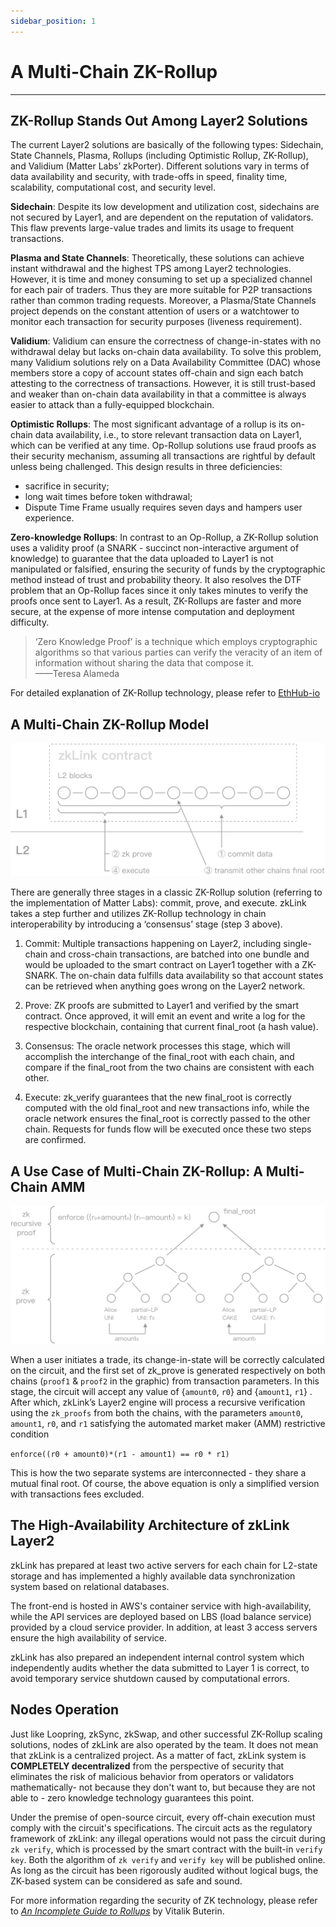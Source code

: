 ```yaml
---
sidebar_position: 1
---
```


# A Multi-Chain ZK-Rollup
---
## ZK-Rollup Stands Out Among Layer2 Solutions
The current Layer2 solutions are basically of the following types: Sidechain, State Channels, Plasma, Rollups (including Optimistic Rollup, ZK-Rollup), and Validium (Matter Labs’ zkPorter). Different solutions vary in terms of data availability and security, with trade-offs in speed, finality time, scalability, computational cost, and security level.

**Sidechain**: Despite its low development and utilization cost, sidechains are not secured by Layer1, and are dependent on the reputation of validators. This flaw prevents large-value trades and limits its usage to frequent transactions.

**Plasma and State Channels**: Theoretically, these solutions can achieve instant withdrawal and the highest TPS among Layer2 technologies. However, it is time and money consuming to set up a specialized channel for each pair of traders. Thus they are more suitable for P2P transactions rather than common trading requests. Moreover, a Plasma/State Channels project depends on the constant attention of users or a watchtower to monitor each transaction for security purposes (liveness requirement).

**Validium**: Validium can ensure the correctness of change-in-states with no withdrawal delay but lacks on-chain data availability. To solve this problem, many Validium solutions rely on a Data Availability Committee (DAC) whose members store a copy of account states off-chain and sign each batch attesting to the correctness of transactions. However, it is still trust-based and weaker than on-chain data availability in that a committee is always easier to attack than a fully-equipped blockchain.

**Optimistic Rollups**: The most significant advantage of a rollup is its on-chain data availability, i.e., to store relevant transaction data on Layer1, which can be verified at any time. Op-Rollup solutions use fraud proofs as their security mechanism, assuming all transactions are rightful by default unless being challenged. This design results in three deficiencies:
- sacrifice in security;
- long wait times before token withdrawal;
- Dispute Time Frame usually requires seven days and hampers user experience.

**Zero-knowledge Rollups**: In contrast to an Op-Rollup, a ZK-Rollup solution uses a validity proof (a SNARK - succinct non-interactive argument of knowledge) to guarantee that the data uploaded to Layer1 is not manipulated or falsified, ensuring the security of funds by the cryptographic method instead of trust and probability theory. It also resolves the DTF problem that an Op-Rollup faces since it only takes minutes to verify the proofs once sent to Layer1. As a result, ZK-Rollups are faster and more secure, at the expense of more intense computation and deployment difficulty.

> ‘Zero Knowledge Proof’ is a technique which employs cryptographic algorithms so that various parties can verify the veracity of an item of information without sharing the data that compose it.  
——Teresa Alameda

For detailed explanation of ZK-Rollup technology, please refer to [EthHub-io](https://docs.ethhub.io/ethereum-roadmap/layer-2-scaling/zk-rollups/)


## A Multi-Chain ZK-Rollup Model

![Contract](../../static/img/tech/offchain.png)

There are generally three stages in a classic ZK-Rollup solution (referring to the implementation of Matter Labs): commit, prove, and execute. zkLink takes a step further and utilizes ZK-Rollup technology in chain interoperability by introducing a ‘consensus’ stage (step 3 above).

1. <span className="highlight">Commit</span>: Multiple transactions happening on Layer2, including single-chain and cross-chain transactions, are batched into one bundle and would be uploaded to the smart contract on Layer1 together with a ZK-SNARK. The on-chain data fulfills data availability so that account states can be retrieved when anything goes wrong on the Layer2 network.

2. <span className="highlight">Prove</span>: ZK proofs are submitted to Layer1 and verified by the smart contract. Once approved, it will emit an event and write a log for the respective blockchain, containing that current final_root (a hash value).

3. <span className="highlight">Consensus</span>: The oracle network processes this stage, which will accomplish the interchange of the final_root with each chain, and compare if the final_root from the two chains are consistent with each other.

4. <span className="highlight">Execute</span>: zk_verify guarantees that the new final_root is correctly computed with the old final_root and new transactions info, while the oracle network ensures the final_root is correctly passed to the other chain. Requests for funds flow will be executed once these two steps are confirmed.


## A Use Case of Multi-Chain ZK-Rollup: A Multi-Chain AMM
![AMM](../../static/img/tech/chains-amm.png)

When a user initiates a trade, its change-in-state will be correctly calculated on the circuit, and the first set of zk_prove is generated respectively on both chains (`proof1` & `proof2` in the graphic) from transaction parameters. In this stage, the circuit will accept any value of {`amount0`, `r0`} and {`amount1`, `r1`} . After which, zkLink’s Layer2 engine will process a recursive verification using the `zk_proofs` from both the chains, with the parameters `amount0`, `amount1`, `r0`, and `r1` satisfying the automated market maker (AMM) restrictive condition

`enforce((r0 + amount0)*(r1 - amount1) == r0 * r1)`

This is how the two separate systems are interconnected - they share a mutual final root. Of course, the above equation is only a simplified version with transactions fees excluded.


## The High-Availability Architecture of zkLink Layer2

zkLink has prepared at least two active servers for each chain for L2-state storage and has implemented a highly available data synchronization system based on relational databases.

The front-end is hosted in AWS's container service with high-availability, while the API services are deployed based on LBS (load balance service) provided by a cloud service provider. In addition, at least 3 access servers ensure the high availability of service.

zkLink has also prepared an independent internal control system which independently audits whether the data submitted to Layer 1 is correct, to avoid temporary service shutdown caused by computational errors.

## Nodes Operation
Just like Loopring, zkSync, zkSwap, and other successful ZK-Rollup scaling solutions, nodes of zkLink are also operated by the team. It does not mean that zkLink is a centralized project. As a matter of fact, zkLink system is **COMPLETELY decentralized** from the perspective of security that eliminates the risk of malicious behavior from operators or validators mathematically- not because they don't want to, but because they are not able to - zero knowledge technology guarantees this point.

Under the premise of open-source circuit, every off-chain execution must comply with the circuit's specifications. The circuit acts as the regulatory framework of zkLink: any illegal operations would not pass the circuit during `zk verify`, which is processed by the smart contract with the built-in `verify key`. Both the algorithm of `zk verify` and `verify key` will be published online. As long as the circuit has been rigorously audited without logical bugs, the ZK-based system can be considered as safe and sound.

For more information regarding the security of ZK technology, please refer to  [*An Incomplete Guide to Rollups*](https://vitalik.ca/general/2021/01/05/rollup.html) by Vitalik Buterin.
